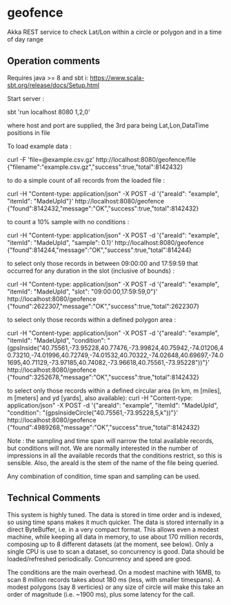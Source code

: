 # geofence
Akka REST service to check Lat/Lon within a circle or polygon and in a time of day range

Operation comments
------------------

Requires java >= 8 and sbt i: https://www.scala-sbt.org/release/docs/Setup.html

Start server :

  sbt 'run localhost 8080 1,2,0'

  where host and port are supplied, the 3rd para being
        Lat,Lon,DataTime positions in file

To load example data :

  curl -F 'file=@example.csv.gz' http://localhost:8080/geofence/file
  {"filename":"example.csv.gz","success":true,"total":8142432}

to do a simple count of all records from the loaded file :

  curl -H "Content-type: application/json" -X POST -d '{"areaId": "example", "itemId": "MadeUpId"}' http://localhost:8080/geofence
  {"found":8142432,"message":"OK","success":true,"total":8142432}

to count a 10% sample with no conditions :

  curl -H "Content-type: application/json" -X POST -d '{"areaId": "example", "itemId": "MadeUpId", "sample": 0.1}'  http://localhost:8080/geofence
  {"found":814244,"message":"OK","success":true,"total":814244}

to select only those records in between 09:00:00 and 17:59:59 that occurred for any duration in the slot (inclusive of bounds) :

  curl -H "Content-type: application/json" -X POST -d '{"areaId": "example", "itemId": "MadeUpId", "slot": "09:00:00,17:59:59,0"}'  http://localhost:8080/geofence
  {"found":2622307,"message":"OK","success":true,"total":2622307}

to select only those records within a defined polygon area :

  curl -H "Content-type: application/json" -X POST -d '{"areaId": "example", "itemId": "MadeUpId", "condition": "(gpsInside(\"40.75561,-73.95228,40.77476,-73.99824,40.75942,-74.01206,40.73210,-74.01996,40.72749,-74.01532,40.70322,-74.02648,40.69697,-74.01695,40.71129,-73.97185,40.74082,-73.96618,40.75561,-73.95228\"))"}'  http://localhost:8080/geofence
  {"found":3252678,"message":"OK","success":true,"total":8142432}

to select only those records within a defined circular area (in km, m [miles], m [meters] and yd [yards], also available):
  curl -H "Content-type: application/json" -X POST -d '{"areaId": "example", "itemId": "MadeUpId", "condition": "(gpsInsideCircle(\"40.75561,-73.95228,5,k\"))"}'  http://localhost:8080/geofence
  {"found":4989268,"message":"OK","success":true,"total":8142432}

Note : the sampling and time span will narrow the total available records, but conditions will not. We are normally interested in the number of impressions in all the available records that the conditions restrict, so this is sensible. Also, the areaId is the stem of the name of the file being queried.

Any combination of condition, time span and sampling can be used.

Technical Comments
------------------

This system is highly tuned. The data is stored in time order and is indexed, so using time spans makes it much quicker. The data is stored internally in a direct ByteBuffer, i.e. in a very compact format. This allows even a modest machine, while keeping all data in memory, to use about 170 million records, composing up to 8 different datasets (at the moment, see below). Only a single CPU is use to scan a dataset, so concurrency is good. Data should be loaded/refreshed periodically. Concurrency and speed are good.

The conditions are the main overhead. On a modest machine with 16MB, to scan 8 million records takes about 180 ms (less, with smaller timespans). A modest polygons (say 8 verticies) or any size of circle will make this take an order of magnitude (i.e. ~1900 ms), plus some latency for the call.
